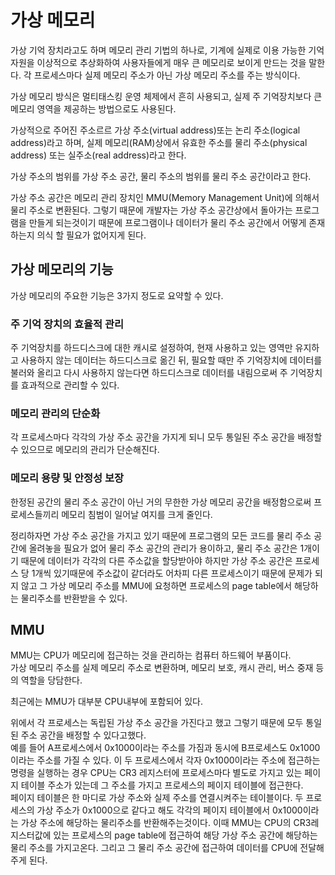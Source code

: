 # 가상 메모리
가상 기억 장치라고도 하며 메모리 관리 기법의 하나로, 기계에 실제로 이용 가능한 기억 자원을 이상적으로 추상화하여 사용자들에게 매우 큰 메모리로 보이게 만드는 것을 말한다. 각 프로세스마다 실제 메모리 주소가 아닌 가상 메모리 주소를 주는 방식이다.  

가상 메모리 방식은 멀티태스킹 운영 체제에서 흔히 사용되고, 실제 주 기억장치보다 큰 메모리 영역을 제공하는 방법으로도 사용된다.  

가상적으로 주어진 주소르르 가상 주소(virtual address)또는 논리 주소(logical address)라고 하며, 실제 메모리(RAM)상에서 유효한 주소를 물리 주소(physical address) 또는 실주소(real address)라고 한다.  

가상 주소의 범위를 가상 주소 공간, 물리 주소의 범위를 물리 주소 공간이라고 한다.

가상 주소 공간은 메모리 관리 장치인 MMU(Memory Management Unit)에 의해서 물리 주소로 변환된다. 그렇기 때문에 개발자는 가상 주소 공간상에서 돌아가는 프로그램을 만들게 되는것이기 때문에 프로그램이나 데이터가 물리 주소 공간에서 어떻게 존재하는지 의식 할 필요가 없어지게 된다.

## 가상 메모리의 기능
가상 메모리의 주요한 기능은 3가지 정도로 요약할 수 있다.  

### 주 기억 장치의 효율적 관리  
주 기억장치를 하드디스크에 대한 캐시로 설정하여, 현재 사용하고 있는 영역만 유지하고 사용하지 않는 데이터는 하드디스크로 옮긴 뒤, 필요할 때만 주 기억장치에 데이터를 불러와 올리고 다시 사용하지 않는다면 하드디스크로 데이터를 내림으로써 주 기억장치를 효과적으로 관리할 수 있다.  

### 메모리 관리의 단순화  
각 프로세스마다 각각의 가상 주소 공간을 가지게 되니 모두 통일된 주소 공간을 배정할 수 있으므로 메모리의 관리가 단순해진다.  

### 메모리 용량 및 안정성 보장  
한정된 공간의 물리 주소 공간이 아닌 거의 무한한 가상 메모리 공간을 배정함으로써 프로세스들끼리 메모리 침범이 일어날 여지를 크게 줄인다.  

정리하자면 가상 주소 공간을 가지고 있기 때문에 프로그램의 모든 코드를 물리 주소 공간에 올려놓을 필요가 없어 물리 주소 공간의 관리가 용이하고, 물리 주소 공간은 1개이기 때문에 데이터가 각각의 다른 주소값을 할당받아야 하지만 가상 주소 공간은 프로세스 당 1개씩 있기때문에 주소값이 같더라도 어차피 다른 프로세스이기 때문에 문제가 되지 않고 그 가상 메모리 주소를 MMU에 요청하면 프로세스의 page table에서 해당하는 물리주소를 반환받을 수 있다.

## MMU
MMU는 CPU가 메모리에 접근하는 것을 관리하는 컴퓨터 하드웨어 부품이다.  
가상 메모리 주소를 실제 메모리 주소로 변환하며, 메모리 보호, 캐시 관리, 버스 중재 등의 역할을 당담한다.

최근에는 MMU가 대부분 CPU내부에 포함되어 있다.  

위에서 각 프로세스는 독립된 가상 주소 공간을 가진다고 했고 그렇기 때문에 모두 통일된 주소 공간을 배정할 수 있다고했다.  
예를 들어 A프로세스에서 0x1000이라는 주소를 가짐과 동시에 B프로세스도 0x1000이라는 주소를 가질 수 있다. 이 두 프로세스에서 각자 0x1000이라는 주소에 접근하는 명령을 실행하는 경우 CPU는 CR3 레지스터에 프로세스마다 별도로 가지고 있는 페이지 테이블 주소가 있는데 그 주소를 가지고 프로세스의 페이지 테이블에 접근한다.  
페이지 테이블은 한 마디로 가상 주소와 실제 주소를 연결시켜주는 테이블이다. 두 프로세스의 가상 주소가 0x1000으로 같다고 해도 각각의 페이지 테이블에서 0x1000이라는 가상 주소에 해당하는 물리주소를 반환해주는것이다. 이때 MMU는 CPU의 CR3레지스터값에 있는 프로세스의 page table에 접근하여 해당 가상 주소 공간에 해당하는 물리 주소를 가지고온다. 그리고 그 물리 주소 공간에 접근하여 데이터를 CPU에 전달해주게 된다.